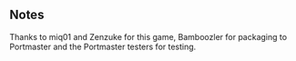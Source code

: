 ## Notes

Thanks to miq01 and Zenzuke for this game, Bamboozler for packaging to Portmaster and the Portmaster testers for testing.

